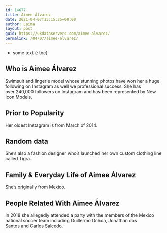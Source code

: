 ```yaml
---
id: 14677
title: Aimee Álvarez
date: 2021-04-07T15:15:25+00:00
author: Laima
layout: post
guid: https://ukdataservers.com/aimee-alvarez/
permalink: /04/07/aimee-alvarez/
---
```


* some text
{: toc}


## Who is Aimee Álvarez
                  
                  
                  
Swimsuit and lingerie model whose stunning photos have won her a huge following on Instagram as well we professional success. She has over 240,000 followers on Instagram and has been represented by New Icon Models. 
                  
              
            
              
            
                
                
                
## Prior to Popularity
                  
                  
                  
Her oldest Instagram is from March of 2014. 
                  
              
            
              
            
                
                
                
## Random data
                  
                  
                  
She&#8217;s also a fashion designer who&#8217;s launched her own custom clothing line called Tigra. 
                  
              
            
              
            
                
                
                
## Family & Everyday Life of Aimee Álvarez
                  
                  
                  
She&#8217;s originally from Mexico. 
                  
              
            
              
            
                
                
                
## People Related With Aimee Álvarez
                  
                  
                  
In 2018 she allegedly attended a party with the members of the Mexico national soccer team including Guillermo Ochoa, Jonathan dos Santos and Carlos Salcedo. 
                  
              
            
              
            
                
              
            
              
              
            
            
              
            
          
          
          
